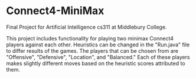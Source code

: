 # Connect4-MiniMax

Final Project for Artificial Intelligence cs311 at Middlebury College. 

This project includes functionality for playing two minimax Connect4 players against each other. Heuristics can be changed in the "Run.java" file to differ results of the games. The players that can be chosen from are "Offensive", "Defensive", "Location", and "Balanced." Each of these players makes slightly different moves based on the heuristic scores attributed to them. 
